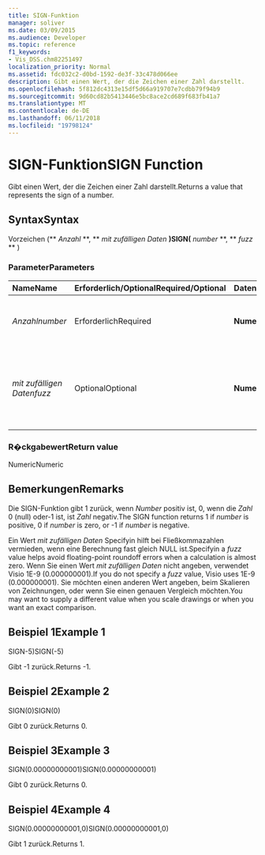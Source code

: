 ```yaml
---
title: SIGN-Funktion
manager: soliver
ms.date: 03/09/2015
ms.audience: Developer
ms.topic: reference
f1_keywords:
- Vis_DSS.chm82251497
localization_priority: Normal
ms.assetid: fdc032c2-d0bd-1592-de3f-33c478d066ee
description: Gibt einen Wert, der die Zeichen einer Zahl darstellt.
ms.openlocfilehash: 5f812dc4313e15df5d66a919707e7cdbb79f94b9
ms.sourcegitcommit: 9d60cd82b5413446e5bc8ace2cd689f683fb41a7
ms.translationtype: MT
ms.contentlocale: de-DE
ms.lasthandoff: 06/11/2018
ms.locfileid: "19798124"
---
```

# <a name="sign-function"></a><span data-ttu-id="61982-103">SIGN-Funktion</span><span class="sxs-lookup"><span data-stu-id="61982-103">SIGN Function</span></span>

<span data-ttu-id="61982-104">Gibt einen Wert, der die Zeichen einer Zahl darstellt.</span><span class="sxs-lookup"><span data-stu-id="61982-104">Returns a value that represents the sign of a number.</span></span> 
  
## <a name="syntax"></a><span data-ttu-id="61982-105">Syntax</span><span class="sxs-lookup"><span data-stu-id="61982-105">Syntax</span></span>

<span data-ttu-id="61982-106">Vorzeichen (** *Anzahl* **, ** *mit zufälligen Daten* **)</span><span class="sxs-lookup"><span data-stu-id="61982-106">SIGN(** *number* **, ** *fuzz* ** )</span></span> 
  
### <a name="parameters"></a><span data-ttu-id="61982-107">Parameter</span><span class="sxs-lookup"><span data-stu-id="61982-107">Parameters</span></span>

|<span data-ttu-id="61982-108">**Name**</span><span class="sxs-lookup"><span data-stu-id="61982-108">**Name**</span></span>|<span data-ttu-id="61982-109">**Erforderlich/Optional**</span><span class="sxs-lookup"><span data-stu-id="61982-109">**Required/Optional**</span></span>|<span data-ttu-id="61982-110">**Datentyp**</span><span class="sxs-lookup"><span data-stu-id="61982-110">**Data Type**</span></span>|<span data-ttu-id="61982-111">**Beschreibung**</span><span class="sxs-lookup"><span data-stu-id="61982-111">**Description**</span></span>|
|:-----|:-----|:-----|:-----|
| <span data-ttu-id="61982-112">_Anzahl_</span><span class="sxs-lookup"><span data-stu-id="61982-112">_number_</span></span> <br/> |<span data-ttu-id="61982-113">Erforderlich</span><span class="sxs-lookup"><span data-stu-id="61982-113">Required</span></span>  <br/> |<span data-ttu-id="61982-114">**Numerische**</span><span class="sxs-lookup"><span data-stu-id="61982-114">**Numeric**</span></span> <br/> | <span data-ttu-id="61982-115">Die Zahl, für die das Vorzeichen bestimmt werden soll.</span><span class="sxs-lookup"><span data-stu-id="61982-115">The number for which you want to determine the sign.</span></span>  <br/> |
| <span data-ttu-id="61982-116">_mit zufälligen Daten_</span><span class="sxs-lookup"><span data-stu-id="61982-116">_fuzz_</span></span> <br/> |<span data-ttu-id="61982-117">Optional</span><span class="sxs-lookup"><span data-stu-id="61982-117">Optional</span></span>  <br/> |<span data-ttu-id="61982-118">**Numerische**</span><span class="sxs-lookup"><span data-stu-id="61982-118">**Numeric**</span></span> <br/> |<span data-ttu-id="61982-119">Gibt an, wie klein der Wert einer Zahl sein muss, damit diese als gleich 0 (null) betrachtet wird.</span><span class="sxs-lookup"><span data-stu-id="61982-119">Specifies how close to zero the number must be in order to be considered equal to zero.</span></span>  <br/> |
   
### <a name="return-value"></a><span data-ttu-id="61982-120">R�ckgabewert</span><span class="sxs-lookup"><span data-stu-id="61982-120">Return value</span></span>

<span data-ttu-id="61982-121">Numeric</span><span class="sxs-lookup"><span data-stu-id="61982-121">Numeric</span></span>
  
## <a name="remarks"></a><span data-ttu-id="61982-122">Bemerkungen</span><span class="sxs-lookup"><span data-stu-id="61982-122">Remarks</span></span>

<span data-ttu-id="61982-123">Die SIGN-Funktion gibt 1 zurück, wenn _Number_ positiv ist, 0, wenn die _Zahl_ 0 (null) oder-1 ist, ist _Zahl_ negativ.</span><span class="sxs-lookup"><span data-stu-id="61982-123">The SIGN function returns 1 if  _number_ is positive, 0 if  _number_ is zero, or -1 if  _number_ is negative.</span></span> 
  
<span data-ttu-id="61982-124">Ein Wert _mit zufälligen Daten_ Specifyin hilft bei Fließkommazahlen vermieden, wenn eine Berechnung fast gleich NULL ist.</span><span class="sxs-lookup"><span data-stu-id="61982-124">Specifyin a  _fuzz_ value helps avoid floating-point roundoff errors when a calculation is almost zero.</span></span> <span data-ttu-id="61982-125">Wenn Sie einen Wert _mit zufälligen Daten_ nicht angeben, verwendet Visio 1E-9 (0.000000001).</span><span class="sxs-lookup"><span data-stu-id="61982-125">If you do not specify a  _fuzz_ value, Visio uses 1E-9 (0.000000001).</span></span> <span data-ttu-id="61982-126">Sie möchten einen anderen Wert angeben, beim Skalieren von Zeichnungen, oder wenn Sie einen genauen Vergleich möchten.</span><span class="sxs-lookup"><span data-stu-id="61982-126">You may want to supply a different value when you scale drawings or when you want an exact comparison.</span></span> 
  
## <a name="example-1"></a><span data-ttu-id="61982-127">Beispiel 1</span><span class="sxs-lookup"><span data-stu-id="61982-127">Example 1</span></span>

<span data-ttu-id="61982-128">SIGN-5)</span><span class="sxs-lookup"><span data-stu-id="61982-128">SIGN(-5)</span></span>
  
<span data-ttu-id="61982-129">Gibt -1 zurück.</span><span class="sxs-lookup"><span data-stu-id="61982-129">Returns -1.</span></span>
  
## <a name="example-2"></a><span data-ttu-id="61982-130">Beispiel 2</span><span class="sxs-lookup"><span data-stu-id="61982-130">Example 2</span></span>

<span data-ttu-id="61982-131">SIGN(0)</span><span class="sxs-lookup"><span data-stu-id="61982-131">SIGN(0)</span></span>
  
<span data-ttu-id="61982-132">Gibt 0 zurück.</span><span class="sxs-lookup"><span data-stu-id="61982-132">Returns 0.</span></span>
  
## <a name="example-3"></a><span data-ttu-id="61982-133">Beispiel 3</span><span class="sxs-lookup"><span data-stu-id="61982-133">Example 3</span></span>

<span data-ttu-id="61982-134">SIGN(0.00000000001)</span><span class="sxs-lookup"><span data-stu-id="61982-134">SIGN(0.00000000001)</span></span>
  
<span data-ttu-id="61982-135">Gibt 0 zurück.</span><span class="sxs-lookup"><span data-stu-id="61982-135">Returns 0.</span></span>
  
## <a name="example-4"></a><span data-ttu-id="61982-136">Beispiel 4</span><span class="sxs-lookup"><span data-stu-id="61982-136">Example 4</span></span>

<span data-ttu-id="61982-137">SIGN(0.00000000001,0)</span><span class="sxs-lookup"><span data-stu-id="61982-137">SIGN(0.00000000001,0)</span></span>
  
<span data-ttu-id="61982-138">Gibt 1 zurück.</span><span class="sxs-lookup"><span data-stu-id="61982-138">Returns 1.</span></span>
  

